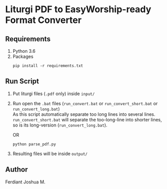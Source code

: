 # Liturgi PDF to EasyWorship-ready Format Converter

## Requirements

1. Python 3.6
2. Packages
    ```shell script
    pip install -r requirements.txt    
    ```
   
## Run Script

1. Put liturgi files (`.pdf` only) inside `input/`
2. Run open the `.bat` files (`run_convert.bat` or `run_convert_short.bat` or `run_convert_long.bat`)  
    As this script automatically separate too long lines into several lines. `run_convert_short.bat` will separate the
    too-long-line into shorter lines, so is its long-version (`run_convert_long.bat`).
   
   OR
    ```shell script
    python parse_pdf.py
    ```
3. Resulting files will be inside `output/`

## Author

Ferdiant Joshua M.
